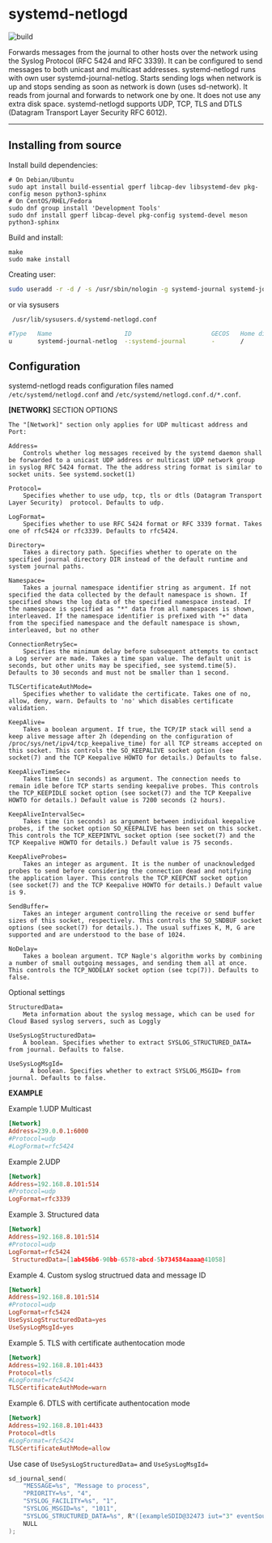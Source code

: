 systemd-netlogd
===================

![build](https://github.com/systemd/systemd-netlogd/actions/workflows/ci.yml/badge.svg)

Forwards messages from the journal to other hosts over the network using
the Syslog Protocol (RFC 5424 and RFC 3339). It can be configured to send messages to
both unicast and multicast addresses. systemd-netlogd runs with own user
systemd-journal-netlog.  Starts sending logs when network is up and stops
sending as soon as network is down (uses sd-network). It reads from journal
and forwards to network one by one. It does not use any extra disk space.
systemd-netlogd supports UDP, TCP, TLS and DTLS (Datagram Transport Layer Security RFC 6012).

--------------------------------------------------------------------------


Installing from source
----------------------

Install build dependencies:

    # On Debian/Ubuntu
    sudo apt install build-essential gperf libcap-dev libsystemd-dev pkg-config meson python3-sphinx
    # On CentOS/RHEL/Fedora
    sudo dnf group install 'Development Tools'
    sudo dnf install gperf libcap-devel pkg-config systemd-devel meson python3-sphinx

Build and install:

    make
    sudo make install

Creating user:

``` bash
sudo useradd -r -d / -s /usr/sbin/nologin -g systemd-journal systemd-journal-netlog
```
or via sysusers

``` /usr/lib/sysusers.d/systemd-netlogd.conf```
```bash
#Type   Name                    ID                      GECOS   Home directory  Shell
u       systemd-journal-netlog  -:systemd-journal       -       /               /bin/nologin
```

Configuration
-------------

systemd-netlogd reads configuration files named `/etc/systemd/netlogd.conf` and `/etc/systemd/netlogd.conf.d/*.conf`.

**[NETWORK]** SECTION OPTIONS

    The "[Network]" section only applies for UDP multicast address and Port:

    Address=
        Controls whether log messages received by the systemd daemon shall be forwarded to a unicast UDP address or multicast UDP network group in syslog RFC 5424 format. The the address string format is similar to socket units. See systemd.socket(1)

    Protocol=
        Specifies whether to use udp, tcp, tls or dtls (Datagram Transport Layer Security)  protocol. Defaults to udp.

    LogFormat=
        Specifies whether to use RFC 5424 format or RFC 3339 format. Takes one of rfc5424 or rfc3339. Defaults to rfc5424.

    Directory=
        Takes a directory path. Specifies whether to operate on the specified journal directory DIR instead of the default runtime and system journal paths.
              
    Namespace=
        Takes a journal namespace identifier string as argument. If not specified the data collected by the default namespace is shown. If specified shows the log data of the specified namespace instead. If the namespace is specified as "*" data from all namespaces is shown, interleaved. If the namespace identifier is prefixed with "+" data from the specified namespace and the default namespace is shown, interleaved, but no other

    ConnectionRetrySec=
        Specifies the minimum delay before subsequent attempts to contact a Log server are made. Takes a time span value. The default unit is seconds, but other units may be specified, see systemd.time(5). Defaults to 30 seconds and must not be smaller than 1 second.

    TLSCertificateAuthMode=
        Specifies whether to validate the certificate. Takes one of no, allow, deny, warn. Defaults to 'no' which disables certificate validation.

    KeepAlive=
        Takes a boolean argument. If true, the TCP/IP stack will send a keep alive message after 2h (depending on the configuration of /proc/sys/net/ipv4/tcp_keepalive_time) for all TCP streams accepted on this socket. This controls the SO_KEEPALIVE socket option (see socket(7) and the TCP Keepalive HOWTO for details.) Defaults to false.

    KeepAliveTimeSec=
        Takes time (in seconds) as argument. The connection needs to remain idle before TCP starts sending keepalive probes. This controls the TCP_KEEPIDLE socket option (see socket(7) and the TCP Keepalive HOWTO for details.) Default value is 7200 seconds (2 hours).

    KeepAliveIntervalSec=
        Takes time (in seconds) as argument between individual keepalive probes, if the socket option SO_KEEPALIVE has been set on this socket. This controls the TCP_KEEPINTVL socket option (see socket(7) and the TCP Keepalive HOWTO for details.) Default value is 75 seconds.

    KeepAliveProbes=
        Takes an integer as argument. It is the number of unacknowledged probes to send before considering the connection dead and notifying the application layer. This controls the TCP_KEEPCNT socket option (see socket(7) and the TCP Keepalive HOWTO for details.) Default value is 9.

    SendBuffer=
        Takes an integer argument controlling the receive or send buffer sizes of this socket, respectively. This controls the SO_SNDBUF socket options (see socket(7) for details.). The usual suffixes K, M, G are supported and are understood to the base of 1024.

    NoDelay=
        Takes a boolean argument. TCP Nagle's algorithm works by combining a number of small outgoing messages, and sending them all at once. This controls the TCP_NODELAY socket option (see tcp(7)). Defaults to false.

Optional settings

    StructuredData=
        Meta information about the syslog message, which can be used for Cloud Based syslog servers, such as Loggly

    UseSysLogStructuredData=
        A boolean. Specifies whether to extract SYSLOG_STRUCTURED_DATA= from journal. Defaults to false.

    UseSysLogMsgId=
          A boolean. Specifies whether to extract SYSLOG_MSGID= from journal. Defaults to false.

**EXAMPLE**

 Example 1.UDP Multicast

``` toml
[Network]
Address=239.0.0.1:6000
#Protocol=udp
#LogFormat=rfc5424
```

Example 2.UDP

``` toml
[Network]
Address=192.168.8.101:514
#Protocol=udp
LogFormat=rfc3339
```

Example 3. Structured data

``` toml
[Network]
Address=192.168.8.101:514
#Protocol=udp
LogFormat=rfc5424
 StructuredData=[1ab456b6-90bb-6578-abcd-5b734584aaaa@41058]
```

Example 4. Custom syslog structrued data and message ID

``` toml
[Network]
Address=192.168.8.101:514
#Protocol=udp
LogFormat=rfc5424
UseSysLogStructuredData=yes
UseSysLogMsgId=yes
```

Example 5. TLS with certificate authentocation mode

``` toml
[Network]
Address=192.168.8.101:4433
Protocol=tls
#LogFormat=rfc5424
TLSCertificateAuthMode=warn
```

Example 6. DTLS with certificate authentocation mode

``` toml
[Network]
Address=192.168.8.101:4433
Protocol=dtls
#LogFormat=rfc5424
TLSCertificateAuthMode=allow
```

Use case of ```UseSysLogStructuredData=``` and ```UseSysLogMsgId=```

```C
sd_journal_send(
    "MESSAGE=%s", "Message to process",
    "PRIORITY=%s", "4",
    "SYSLOG_FACILITY=%s", "1",
    "SYSLOG_MSGID=%s", "1011",
    "SYSLOG_STRUCTURED_DATA=%s", R"([exampleSDID@32473 iut="3" eventSource="Application"])",
    NULL
);
```
